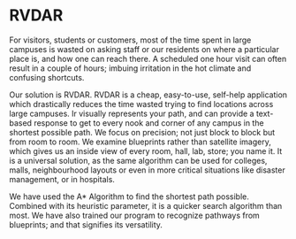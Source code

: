 # RVDAR
For visitors, students or customers, most of the time spent in large campuses is wasted on asking staff or our residents on where a particular place is, and how one can reach there. A scheduled one hour visit can often result in a couple of hours; imbuing irritation in the hot climate and confusing shortcuts.

Our solution is RVDAR. RVDAR is a cheap, easy-to-use, self-help application which drastically reduces the time wasted trying to find locations across large campuses. Ir visually represents your path, and can provide a text-based response to get to every nook and corner of any campus in the shortest possible path. We focus on precision; not just block to block but from room to room. We examine blueprints rather than satellite imagery, which gives us an inside view of every room, hall, lab, store; you name it. It is a universal solution, as the same algorithm can be used for colleges, malls, neighbourhood layouts or even in more critical situations like disaster management, or in hospitals.

We have used the A* Algorithm to find the shortest path possible. Combined with its heuristic parameter, it is a quicker search algorithm than most. We have also trained our program to recognize pathways from blueprints; and that signifies its versatility.
